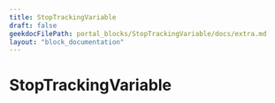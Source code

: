 ```yaml
---
title: StopTrackingVariable
draft: false
geekdocFilePath: portal_blocks/StopTrackingVariable/docs/extra.md
layout: "block_documentation"
---
```

# StopTrackingVariable